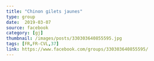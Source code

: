 ```yaml
---
title: "Chinon gilets jaunes"
type: group
date:  2019-03-07
source: facebook
category: [gj]
thumbnail: /images/posts/330303640855595.jpg
tags: [FR,FR-CVL,37]
link: https://www.facebook.com/groups/330303640855595/
---
```

